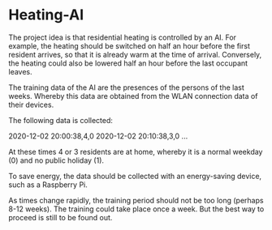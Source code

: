 # Heating-AI

The project idea is that residential heating is controlled by an AI. 
For example, the heating should be switched on half an hour before the first resident arrives, so that it is already warm at the time of arrival. Conversely, the heating could also be lowered half an hour before the last occupant leaves.

The training data of the AI are the presences of the persons of the last weeks. Whereby this data are obtained from the WLAN connection data of their devices.

The following data is collected:

2020-12-02 20:00:38,4,0
2020-12-02 20:10:38,3,0
...

At these times 4 or 3 residents are at home, whereby it is a normal weekday (0) and no public holiday (1).

To save energy, the data should be collected with an energy-saving device, such as a Raspberry Pi.

As times change rapidly, the training period should not be too long (perhaps 8-12 weeks).
The training could take place once a week. 
But the best way to proceed is still to be found out.